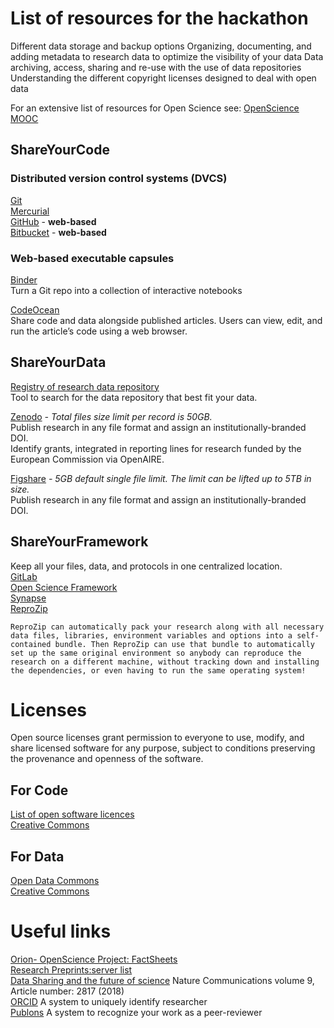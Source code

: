 # List of resources for the hackathon

Different data storage and backup options
Organizing, documenting, and adding metadata to research data to optimize the visibility of your data
Data archiving, access, sharing and re-use with the use of data repositories
Understanding the different copyright licenses designed to deal with open data
    
For an extensive list of resources for Open Science see: [OpenScience MOOC](https://opensciencemooc.eu/resources/#)

## ShareYourCode

### Distributed version control systems (DVCS)
[Git](https://git-scm.com/)  
[Mercurial](https://www.mercurial-scm.org/)  
[GitHub](https://github.com/) - **web-based**  
[Bitbucket](https://bitbucket.org/) - **web-based**  

### Web-based executable capsules
[Binder](https://mybinder.org/)  
Turn a Git repo into a collection of interactive notebooks  

[CodeOcean](https://codeocean.com/)  
Share code and data alongside published articles. Users can view, edit, and run the article’s code using a web browser.

## ShareYourData
[Registry of research data repository](https://www.re3data.org/)  
Tool to search for the data repository that best fit your data.  

[Zenodo](https://zenodo.org/) *- Total files size limit per record is 50GB.*  
Publish research in any file format and assign an institutionally-branded DOI.  
Identify grants, integrated in reporting lines for research funded by the European Commission via OpenAIRE.  

[Figshare](https://figshare.com/) *- 5GB default single file limit. The limit can be lifted up to 5TB in size.*  
Publish research in any file format and assign an institutionally-branded DOI.  

## ShareYourFramework
Keep all your files, data, and protocols in one centralized location.  
[GitLab](https://about.gitlab.com/)  
[Open Science Framework](https://osf.io/)  
[Synapse](https://www.synapse.org/)  
[ReproZip](https://www.reprozip.org/)  

    ReproZip can automatically pack your research along with all necessary data files, libraries, environment variables and options into a self-contained bundle. Then ReproZip can use that bundle to automatically set up the same original environment so anybody can reproduce the research on a different machine, without tracking down and installing the dependencies, or even having to run the same operating system!
# Licenses
Open source licenses grant permission to everyone to use, modify, and share licensed software for any purpose, subject to conditions preserving the provenance and openness of the software.  
## For Code  
[List of open software licences](https://choosealicense.com/licenses)  
[Creative Commons](https://creativecommons.org/faq/#can-i-apply-a-creative-commons-license-to-software)  
## For Data
[Open Data Commons](https://opendatacommons.org/)  
[Creative Commons](https://creativecommons.org/faq/#can-i-apply-a-creative-commons-license-to-databases)  

# Useful links
[Orion- OpenScience Project: FactSheets](https://www.orion-openscience.eu/public/2019-02/201810-VA-Orion-FactSheets-V5.pdf)  
[Research Preprints:server list](https://docs.google.com/spreadsheets/d/17RgfuQcGJHKSsSJwZZn0oiXAnimZu2sZsWp8Z6ZaYYo/edit#gid=0)  
[Data Sharing and the future of science](https://www.nature.com/articles/s41467-018-05227-z) Nature Communications volume 9, Article number: 2817 (2018)  
[ORCID](https://orcid.org) A system to uniquely identify researcher  
[Publons](https://publons.com) A system to recognize your work as a peer-reviewer  
